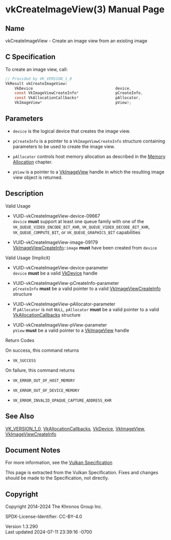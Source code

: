 # vkCreateImageView(3) Manual Page

## Name

vkCreateImageView - Create an image view from an existing image



## <a href="#_c_specification" class="anchor"></a>C Specification

To create an image view, call:

``` c
// Provided by VK_VERSION_1_0
VkResult vkCreateImageView(
    VkDevice                                    device,
    const VkImageViewCreateInfo*                pCreateInfo,
    const VkAllocationCallbacks*                pAllocator,
    VkImageView*                                pView);
```

## <a href="#_parameters" class="anchor"></a>Parameters

- `device` is the logical device that creates the image view.

- `pCreateInfo` is a pointer to a `VkImageViewCreateInfo` structure
  containing parameters to be used to create the image view.

- `pAllocator` controls host memory allocation as described in the <a
  href="https://registry.khronos.org/vulkan/specs/1.3-extensions/html/vkspec.html#memory-allocation"
  target="_blank" rel="noopener">Memory Allocation</a> chapter.

- `pView` is a pointer to a [VkImageView](https://registry.khronos.org/vulkan/specs/1.3-extensions/man/html/VkImageView.html) handle in
  which the resulting image view object is returned.

## <a href="#_description" class="anchor"></a>Description

Valid Usage

- <a href="#VUID-vkCreateImageView-device-09667"
  id="VUID-vkCreateImageView-device-09667"></a>
  VUID-vkCreateImageView-device-09667  
  `device` **must** support at least one queue family with one of the
  `VK_QUEUE_VIDEO_ENCODE_BIT_KHR`, `VK_QUEUE_VIDEO_DECODE_BIT_KHR`,
  `VK_QUEUE_COMPUTE_BIT`, or `VK_QUEUE_GRAPHICS_BIT` capabilities

- <a href="#VUID-vkCreateImageView-image-09179"
  id="VUID-vkCreateImageView-image-09179"></a>
  VUID-vkCreateImageView-image-09179  
  [VkImageViewCreateInfo](https://registry.khronos.org/vulkan/specs/1.3-extensions/man/html/VkImageViewCreateInfo.html)::`image` **must**
  have been created from `device`

Valid Usage (Implicit)

- <a href="#VUID-vkCreateImageView-device-parameter"
  id="VUID-vkCreateImageView-device-parameter"></a>
  VUID-vkCreateImageView-device-parameter  
  `device` **must** be a valid [VkDevice](https://registry.khronos.org/vulkan/specs/1.3-extensions/man/html/VkDevice.html) handle

- <a href="#VUID-vkCreateImageView-pCreateInfo-parameter"
  id="VUID-vkCreateImageView-pCreateInfo-parameter"></a>
  VUID-vkCreateImageView-pCreateInfo-parameter  
  `pCreateInfo` **must** be a valid pointer to a valid
  [VkImageViewCreateInfo](https://registry.khronos.org/vulkan/specs/1.3-extensions/man/html/VkImageViewCreateInfo.html) structure

- <a href="#VUID-vkCreateImageView-pAllocator-parameter"
  id="VUID-vkCreateImageView-pAllocator-parameter"></a>
  VUID-vkCreateImageView-pAllocator-parameter  
  If `pAllocator` is not `NULL`, `pAllocator` **must** be a valid
  pointer to a valid [VkAllocationCallbacks](https://registry.khronos.org/vulkan/specs/1.3-extensions/man/html/VkAllocationCallbacks.html)
  structure

- <a href="#VUID-vkCreateImageView-pView-parameter"
  id="VUID-vkCreateImageView-pView-parameter"></a>
  VUID-vkCreateImageView-pView-parameter  
  `pView` **must** be a valid pointer to a
  [VkImageView](https://registry.khronos.org/vulkan/specs/1.3-extensions/man/html/VkImageView.html) handle

Return Codes

On success, this command returns  
- `VK_SUCCESS`

On failure, this command returns  
- `VK_ERROR_OUT_OF_HOST_MEMORY`

- `VK_ERROR_OUT_OF_DEVICE_MEMORY`

- `VK_ERROR_INVALID_OPAQUE_CAPTURE_ADDRESS_KHR`

## <a href="#_see_also" class="anchor"></a>See Also

[VK_VERSION_1_0](https://registry.khronos.org/vulkan/specs/1.3-extensions/man/html/VK_VERSION_1_0.html),
[VkAllocationCallbacks](https://registry.khronos.org/vulkan/specs/1.3-extensions/man/html/VkAllocationCallbacks.html),
[VkDevice](https://registry.khronos.org/vulkan/specs/1.3-extensions/man/html/VkDevice.html), [VkImageView](https://registry.khronos.org/vulkan/specs/1.3-extensions/man/html/VkImageView.html),
[VkImageViewCreateInfo](https://registry.khronos.org/vulkan/specs/1.3-extensions/man/html/VkImageViewCreateInfo.html)

## <a href="#_document_notes" class="anchor"></a>Document Notes

For more information, see the <a
href="https://registry.khronos.org/vulkan/specs/1.3-extensions/html/vkspec.html#vkCreateImageView"
target="_blank" rel="noopener">Vulkan Specification</a>

This page is extracted from the Vulkan Specification. Fixes and changes
should be made to the Specification, not directly.

## <a href="#_copyright" class="anchor"></a>Copyright

Copyright 2014-2024 The Khronos Group Inc.

SPDX-License-Identifier: CC-BY-4.0

Version 1.3.290  
Last updated 2024-07-11 23:39:16 -0700
